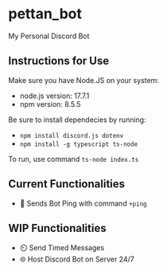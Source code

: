 # pettan_bot
My Personal Discord Bot

## Instructions for Use

Make sure you have Node.JS on your system:
- node.js version: 17.7.1
- npm version: 8.5.5

Be sure to install dependecies by running:
- `npm install discord.js dotenv`
- `npm install -g typescript ts-node`

To run, use command `ts-node index.ts`

## Current Functionalities
- 🏓 Sends Bot Ping with command `+ping`

## WIP Functionalities
- ⏲️ Send Timed Messages
- 🌐 Host Discord Bot on Server 24/7